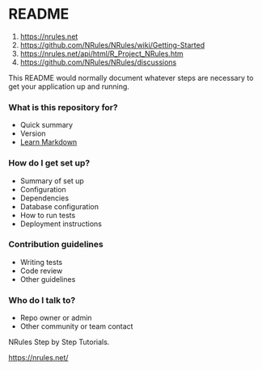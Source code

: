 # README #

1. https://nrules.net
2. https://github.com/NRules/NRules/wiki/Getting-Started
3. https://nrules.net/api/html/R_Project_NRules.htm
4. https://github.com/NRules/NRules/discussions

This README would normally document whatever steps are necessary to get your application up and running.

### What is this repository for? ###

* Quick summary
* Version
* [Learn Markdown](https://bitbucket.org/tutorials/markdowndemo)

### How do I get set up? ###

* Summary of set up
* Configuration
* Dependencies
* Database configuration
* How to run tests
* Deployment instructions

### Contribution guidelines ###

* Writing tests
* Code review
* Other guidelines

### Who do I talk to? ###

* Repo owner or admin
* Other community or team contact

NRules Step by Step Tutorials.

https://nrules.net/